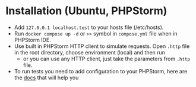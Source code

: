# Installation (Ubuntu, PHPStorm)

- Add `127.0.0.1 localhost.test` to your hosts file (/etc/hosts).
- Run `docker compose up -d` or `>>` symbol in `compose.yml` file when in PHPStorm IDE.
- Use built in PHPStorm HTTP client to simulate requests. Open `.http` file in the root directory, choose environment (local) and then run
  - or you can use any HTTP client, just take the parameters from `.http` file.
- To run tests you need to add configuration to your PHPStorm, here are the [docs](https://www.jetbrains.com/help/phpstorm/using-phpunit-framework.html) that will help you 